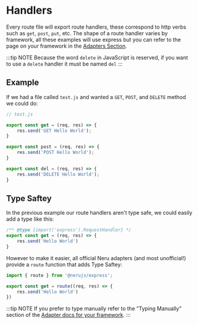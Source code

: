 # Handlers

Every route file will export route handlers, these correspond to http verbs such as `get`, `post`, `put`, etc. The shape of a route handler varies by framework, all these examples will use express but you can refer to the page on your framework in the [Adapters Section](/adapters).

:::tip NOTE
Because the word `delete` in JavaScript is reserved, if you want to use a `delete` handler it must be named `del`
:::

## Example

If we had a file called `test.js` and wanted a `GET`, `POST`, and `DELETE` method we could do:

```js
// test.js

export const get = (req, res) => {
    res.send('GET Hello World');
}

export const post = (req, res) => {
    res.send('POST Hello World');
}

export const del = (req, res) => {
    res.send('DELETE Hello World');
}
```

## Type Saftey

In the previous example our route handlers aren't type safe, we could easily add a type like this:

```js
/** @type {import('express').RequestHandler} */
export const get = (req, res) => {
    res.send('Hello World')
}
```

However to make it easier, all official Neru adapters (and most unofficial!) provide a `route` function that adds Type Saftey:

```js
import { route } from '@nerujs/express';

export const get = route((req, res) => {
    res.send('Hello World')
})
```

:::tip NOTE
If you prefer to type manually refer to the "Typing Manually" section of the [Adapter docs for your framework](/adapters/).
:::
